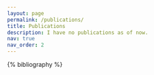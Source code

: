 ```yaml
---
layout: page
permalink: /publications/
title: Publications
description: I have no publications as of now.
nav: true
nav_order: 2
---
```


<!-- _pages/publications.md -->
<div class="publications">

{% bibliography %}

</div>
